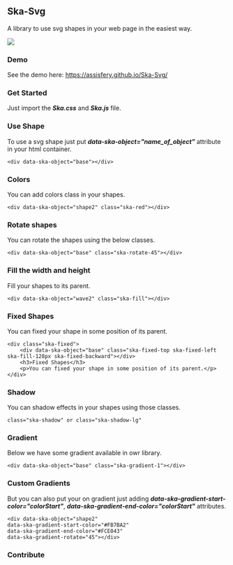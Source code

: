 
##  Ska-Svg  
A library to use svg shapes in your web page in the easiest way.

[![](https://data.jsdelivr.com/v1/package/gh/assisfery/Ska-Svg/badge)](https://www.jsdelivr.com/package/gh/assisfery/Ska-Svg)

### Demo
See the demo here: https://assisfery.github.io/Ska-Svg/

### Get Started
Just import the  **_Ska.css_**  and  **_Ska.js_**  file.

### Use Shape
To use a svg shape just put  **_data-ska-object="name_of_object"_**  attribute in your html container.
```
<div data-ska-object="base"></div>
```

### Colors
You can add colors class in your shapes.
```
<div data-ska-object="shape2" class="ska-red"></div>
```

### Rotate shapes
You can rotate the shapes using the below classes.
```
<div data-ska-object="base" class="ska-rotate-45"></div>
```

### Fill the width and height
Fill your shapes to its parent.
```
<div data-ska-object="wave2" class="ska-fill"></div>
```

### Fixed Shapes
You can fixed your shape in some position of its parent.
```
<div class="ska-fixed">
	<div data-ska-object="base" class="ska-fixed-top ska-fixed-left ska-fill-128px ska-fixed-backward"></div>
	<h3>Fixed Shapes</h3>
	<p>You can fixed your shape in some position of its parent.</p>	
</div>
```

### Shadow
You can shadow effects in your shapes using those classes.
```
class="ska-shadow" or class="ska-shadow-lg"
```

### Gradient
Below we have some gradient available in owr library.
```
<div data-ska-object="base" class="ska-gradient-1"></div>
```

### Custom Gradients
But you can also put your on gradient just adding  **_data-ska-gradient-start-color="colorStart"_**,  **_data-ska-gradient-end-color="colorStart"_**  attributes.
```
<div data-ska-object="shape2"
data-ska-gradient-start-color="#FB7BA2"
data-ska-gradient-end-color="#FCE043"
data-ska-gradient-rotate="45"></div>
```

### Contribute